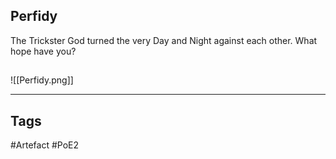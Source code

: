 ## Perfidy
The Trickster God turned the very Day and Night against each other.
What hope have you?
##
![[Perfidy.png]]

---
## Tags
#Artefact
#PoE2